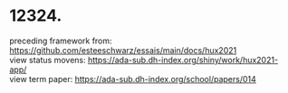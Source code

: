# 12324.
preceding framework from: <https://github.com/esteeschwarz/essais/main/docs/hux2021>   
view status movens: <https://ada-sub.dh-index.org/shiny/work/hux2021-app/>   
view term paper: <https://ada-sub.dh-index.org/school/papers/014>   

